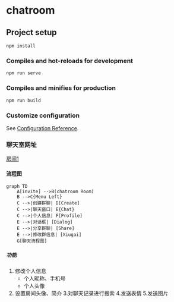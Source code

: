 # chatroom

## Project setup
```
npm install
```

### Compiles and hot-reloads for development
```
npm run serve
```

### Compiles and minifies for production
```
npm run build
```

### Customize configuration
See [Configuration Reference](https://cli.vuejs.org/config/).

### 聊天室网址
[房间1](http://39.106.119.191/invite.html?roomid=1)

#### 流程图  

```
graph TD
    A[invite] -->B(chatroom Room)
    B -->C{Menu Left}
    C -->|创建群聊| D[Create]
    C -->|聊天窗口| E{Chat}
    C -->|个人信息| F[Profile]
    E -->|对话框| [Dialog]
    E -->|分享群聊| [Share]
    E -->|修改群信息| [Xiugai]
    G[聊天流程图]
```

##### 功能
1. 修改个人信息
    - 个人昵称、手机号
    - 个人头像
2. 设置房间头像、简介
3.对聊天记录进行搜索
4.发送表情
5.发送图片